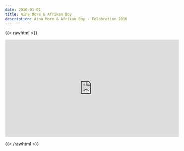 ```yaml
---
date: 2016-01-01
title: Aina More & Afrikan Boy
description: Aina More & Afrikan Boy - Felabration 2016
---
```


{{< rawhtml >}}

<iframe width="560" height="315" src="https://www.youtube.com/embed/qGm1Mjtoz5Q" title="YouTube video player" frameborder="0" allow="accelerometer; autoplay; clipboard-write; encrypted-media; gyroscope; picture-in-picture" allowfullscreen></iframe>

{{< /rawhtml >}}
